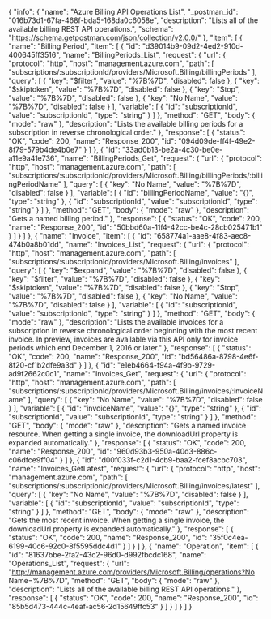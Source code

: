 {
  "info": {
    "name": "Azure Billing API Operations List",
    "_postman_id": "016b73d1-67fa-468f-bda5-168da0c6058e",
    "description": "Lists all of the available billing REST API operations.",
    "schema": "https://schema.getpostman.com/json/collection/v2.0.0/"
  },
  "item": [
    {
      "name": "Billing Period",
      "item": [
        {
          "id": "d39014b9-09d2-4ed2-910d-400645ff3516",
          "name": "BillingPeriods_List",
          "request": {
            "url": {
              "protocol": "http",
              "host": "management.azure.com",
              "path": [
                "subscriptions/:subscriptionId/providers/Microsoft.Billing/billingPeriods"
              ],
              "query": [
                {
                  "key": "$filter",
                  "value": "%7B%7D",
                  "disabled": false
                },
                {
                  "key": "$skiptoken",
                  "value": "%7B%7D",
                  "disabled": false
                },
                {
                  "key": "$top",
                  "value": "%7B%7D",
                  "disabled": false
                },
                {
                  "key": "No Name",
                  "value": "%7B%7D",
                  "disabled": false
                }
              ],
              "variable": [
                {
                  "id": "subscriptionId",
                  "value": "subscriptionId",
                  "type": "string"
                }
              ]
            },
            "method": "GET",
            "body": {
              "mode": "raw"
            },
            "description": "Lists the available billing periods for a subscription in reverse chronological order."
          },
          "response": [
            {
              "status": "OK",
              "code": 200,
              "name": "Response_200",
              "id": "094d09de-ff4f-49e2-8f79-579b4de4b0e7"
            }
          ]
        },
        {
          "id": "33ad0b13-be2a-4c30-be0e-a11e9a41e736",
          "name": "BillingPeriods_Get",
          "request": {
            "url": {
              "protocol": "http",
              "host": "management.azure.com",
              "path": [
                "subscriptions/:subscriptionId/providers/Microsoft.Billing/billingPeriods/:billingPeriodName"
              ],
              "query": [
                {
                  "key": "No Name",
                  "value": "%7B%7D",
                  "disabled": false
                }
              ],
              "variable": [
                {
                  "id": "billingPeriodName",
                  "value": "{}",
                  "type": "string"
                },
                {
                  "id": "subscriptionId",
                  "value": "subscriptionId",
                  "type": "string"
                }
              ]
            },
            "method": "GET",
            "body": {
              "mode": "raw"
            },
            "description": "Gets a named billing period."
          },
          "response": [
            {
              "status": "OK",
              "code": 200,
              "name": "Response_200",
              "id": "50bbd60a-11f4-42cc-be4c-28cb025471b1"
            }
          ]
        }
      ]
    },
    {
      "name": "Invoice",
      "item": [
        {
          "id": "658774a1-aae8-4f83-aec8-474b0a8b01dd",
          "name": "Invoices_List",
          "request": {
            "url": {
              "protocol": "http",
              "host": "management.azure.com",
              "path": [
                "subscriptions/:subscriptionId/providers/Microsoft.Billing/invoices"
              ],
              "query": [
                {
                  "key": "$expand",
                  "value": "%7B%7D",
                  "disabled": false
                },
                {
                  "key": "$filter",
                  "value": "%7B%7D",
                  "disabled": false
                },
                {
                  "key": "$skiptoken",
                  "value": "%7B%7D",
                  "disabled": false
                },
                {
                  "key": "$top",
                  "value": "%7B%7D",
                  "disabled": false
                },
                {
                  "key": "No Name",
                  "value": "%7B%7D",
                  "disabled": false
                }
              ],
              "variable": [
                {
                  "id": "subscriptionId",
                  "value": "subscriptionId",
                  "type": "string"
                }
              ]
            },
            "method": "GET",
            "body": {
              "mode": "raw"
            },
            "description": "Lists the available invoices for a subscription in reverse chronological order beginning with the most recent invoice. In preview, invoices are available via this API only for invoice periods which end December 1, 2016 or later."
          },
          "response": [
            {
              "status": "OK",
              "code": 200,
              "name": "Response_200",
              "id": "bd56486a-8798-4e6f-8f20-cf1b2dfe9a3d"
            }
          ]
        },
        {
          "id": "e1eb4664-f94a-4f9b-9729-ad9f2662c0c1",
          "name": "Invoices_Get",
          "request": {
            "url": {
              "protocol": "http",
              "host": "management.azure.com",
              "path": [
                "subscriptions/:subscriptionId/providers/Microsoft.Billing/invoices/:invoiceName"
              ],
              "query": [
                {
                  "key": "No Name",
                  "value": "%7B%7D",
                  "disabled": false
                }
              ],
              "variable": [
                {
                  "id": "invoiceName",
                  "value": "{}",
                  "type": "string"
                },
                {
                  "id": "subscriptionId",
                  "value": "subscriptionId",
                  "type": "string"
                }
              ]
            },
            "method": "GET",
            "body": {
              "mode": "raw"
            },
            "description": "Gets a named invoice resource. When getting a single invoice, the downloadUrl property is expanded automatically."
          },
          "response": [
            {
              "status": "OK",
              "code": 200,
              "name": "Response_200",
              "id": "960d93b3-950a-40d3-886c-c06dfce9ff04"
            }
          ]
        },
        {
          "id": "d00f033f-c2d1-4cb9-baa2-fcef8acbc703",
          "name": "Invoices_GetLatest",
          "request": {
            "url": {
              "protocol": "http",
              "host": "management.azure.com",
              "path": [
                "subscriptions/:subscriptionId/providers/Microsoft.Billing/invoices/latest"
              ],
              "query": [
                {
                  "key": "No Name",
                  "value": "%7B%7D",
                  "disabled": false
                }
              ],
              "variable": [
                {
                  "id": "subscriptionId",
                  "value": "subscriptionId",
                  "type": "string"
                }
              ]
            },
            "method": "GET",
            "body": {
              "mode": "raw"
            },
            "description": "Gets the most recent invoice. When getting a single invoice, the downloadUrl property is expanded automatically."
          },
          "response": [
            {
              "status": "OK",
              "code": 200,
              "name": "Response_200",
              "id": "35f0c4ea-6199-40c6-92c0-8f5595ddc4d1"
            }
          ]
        }
      ]
    },
    {
      "name": "Operation",
      "item": [
        {
          "id": "81637bbe-2fa2-43c2-96d0-d992fbcdc168",
          "name": "Operations_List",
          "request": {
            "url": "http://management.azure.com/providers/Microsoft.Billing/operations?No Name=%7B%7D",
            "method": "GET",
            "body": {
              "mode": "raw"
            },
            "description": "Lists all of the available billing REST API operations."
          },
          "response": [
            {
              "status": "OK",
              "code": 200,
              "name": "Response_200",
              "id": "85b5d473-444c-4eaf-ac56-2d15649ffc53"
            }
          ]
        }
      ]
    }
  ]
}